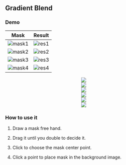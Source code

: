 ## Gradient Blend


### Demo

 Mask | Result
 ---- | ------
 ![mask1](https://github.com/liziniu/cvpr_2018_spring/blob/master/Gradient%20Blend/img/mask1.png) | ![res1](https://github.com/liziniu/cvpr_2018_spring/blob/master/Gradient%20Blend/img/res1.png) |
 ![mask2](https://github.com/liziniu/cvpr_2018_spring/blob/master/Gradient%20Blend/img/mask2.png) | ![res2](https://github.com/liziniu/cvpr_2018_spring/blob/master/Gradient%20Blend/img/res2.png) | 
 ![mask3](https://github.com/liziniu/cvpr_2018_spring/blob/master/Gradient%20Blend/img/mask3.png) | ![res3](https://github.com/liziniu/cvpr_2018_spring/blob/master/Gradient%20Blend/img/res3.png) | 
 ![mask4](https://github.com/liziniu/cvpr_2018_spring/blob/master/Gradient%20Blend/img/mask4.png) | ![res4](https://github.com/liziniu/cvpr_2018_spring/blob/master/Gradient%20Blend/img/res4.png)


<div align="center">
    <img src="https://github.com/liziniu/cvpr_2018_spring/blob/master/Gradient%20Blend/img/mask2.png">
</div>

<div align="center">
  <img src="https://github.com/liziniu/cvpr_2018_spring/blob/master/Gradient%20Blend/img/res2.png">
</div>

<div align="center">
    <img src="https://github.com/liziniu/cvpr_2018_spring/blob/master/Gradient%20Blend/img/mask3.png">
</div>

<div align="center">
  <img src="https://github.com/liziniu/cvpr_2018_spring/blob/master/Gradient%20Blend/img/res3.png">
</div>

<div align="center">
    <img src="https://github.com/liziniu/cvpr_2018_spring/blob/master/Gradient%20Blend/img/mask4.png">
</div>

<div align="center">
  <img src="https://github.com/liziniu/cvpr_2018_spring/blob/master/Gradient%20Blend/img/res4.png">
</div>

### How to use it

1. Draw a mask free hand.

2. Drag it until you double to decide it.

3. Click to choose the mask center point.

4. Click a point to place mask in the background image. 
